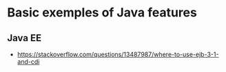 # Basic exemples of Java features

## Java EE
* https://stackoverflow.com/questions/13487987/where-to-use-ejb-3-1-and-cdi
